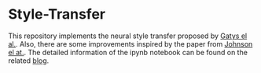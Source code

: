 # Style-Transfer
This repository implements the neural style transfer proposed by [Gatys el al.](https://arxiv.org/abs/1508.06576). Also, there are some improvements inspired by the paper from [Johnson el at.](https://arxiv.org/abs/1603.08155). The detailed information of the ipynb notebook can be found on the related [blog](). 
